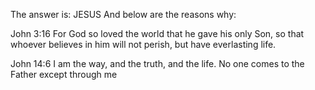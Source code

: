 The answer is: JESUS
And below are the reasons why:

John 3:16 
 For God so loved the world that he gave his only Son, so that whoever believes in him will not perish, but have everlasting life.

John 14:6
 I am the way, and the truth, and the life. No one comes to the Father except through me